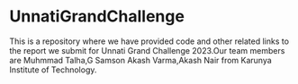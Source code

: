 # UnnatiGrandChallenge
This is a repository where we have provided code and other related links to the report we submit for Unnati Grand Challenge 2023.Our team members are Muhmmad Talha,G Samson Akash Varma,Akash Nair from Karunya Institute of Technology.

